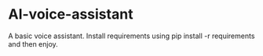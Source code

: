 # AI-voice-assistant
A basic voice assistant.
Install requirements using pip install -r requirements and then enjoy.
